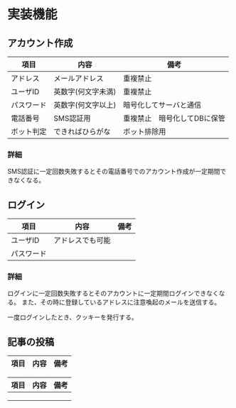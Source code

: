 # 実装機能　　

## アカウント作成

| 項目 | 内容 | 備考 |
| --- | --- | --- |
| アドレス | メールアドレス | 重複禁止 |
| ユーザID | 英数字(何文字未満) | 重複禁止 |  
| パスワード | 英数字(何文字以上) | 暗号化してサーバと通信 |  
| 電話番号 | SMS認証用 | 重複禁止　暗号化してDBに保管 |  
| ボット判定 | できればひらがな | ボット排除用 |

### 詳細
SMS認証に一定回数失敗するとその電話番号でのアカウント作成が一定期間できなくなる。

## ログイン

| 項目 | 内容 | 備考 |
| --- | --- | --- |
| ユーザID | アドレスでも可能 || 
| パスワード | | |

### 詳細
ログインに一定回数失敗するとそのアカウントに一定期間ログインできなくなる。
また、その時に登録しているアドレスに注意喚起のメールを送信する。

一度ログインしたとき、クッキーを発行する。

## 記事の投稿
| 項目 | 内容 | 備考 |
| --- | --- | --- |







| 項目 | 内容 | 備考 |
| --- | --- | --- |
|  |  |  |
|  |  |  |
|  |  |  |
